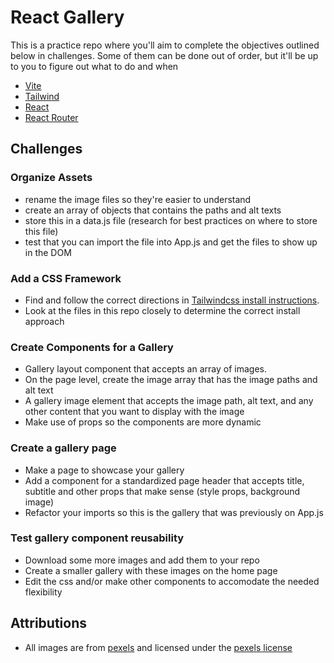 # React Gallery

This is a practice repo where you'll aim to complete the objectives outlined below in challenges. Some of them can be done out of order, but it'll be up to you to figure out what to do and when

- [Vite](https://vite.dev/guide/)
- [Tailwind](https://tailwindcss.com/docs/installation/using-vite)
- [React](https://react.dev)
- [React Router](https://reactrouter.com/)

## Challenges

### Organize Assets

- rename the image files so they're easier to understand
- create an array of objects that contains the paths and alt texts
- store this in a data.js file (research for best practices on where to store this file)
- test that you can import the file into App.js and get the files to show up in the DOM

### Add a CSS Framework

- Find and follow the correct directions in [Tailwindcss install instructions](https://tailwindcss.com/docs/installation/using-vite).
- Look at the files in this repo closely to determine the correct install approach

### Create Components for a Gallery

- Gallery layout component that accepts an array of images.
- On the page level, create the image array that has the image paths and alt text
- A gallery image element that accepts the image path, alt text, and any other content that you want to display with the image
- Make use of props so the components are more dynamic

### Create a gallery page

- Make a page to showcase your gallery
- Add a component for a standardized page header that accepts title, subtitle and other props that make sense (style props, background image)
- Refactor your imports so this is the gallery that was previously on App.js

### Test gallery component reusability

- Download some more images and add them to your repo
- Create a smaller gallery with these images on the home page
- Edit the css and/or make other components to accomodate the needed flexibility

## Attributions

- All images are from [pexels]() and licensed under the [pexels license]()
